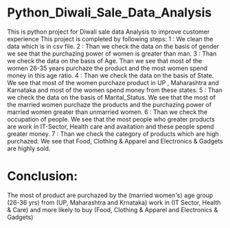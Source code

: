 # Python_Diwali_Sale_Data_Analysis
This is python project for Diwali sale data Analysis to improve customer experience
This project is completed by following steps:
1 : We clean the data which is in csv file.
2 : Than we check the data on the basis of gender we see that the purchazing power of women is greater than man.
3 : Than we check the data on the basis of Age. Than we see that most of the women 26-35 years purchaze the product and the most women spend money in this age ratio.
4 : Than we check the data on the basis of State. We see that most of the women purchaze product in UP , Maharashtra and Karnataka and most of the women spend money from these states.
5 : Than we check the data on the basis of Marital_Status. We see that the most of the  married women purchaze the products and the purchazing power of married women greater than unmarried women.
6 : Than we check the occupation of  people. We see that the most people who greater products are work in IT-Sector, Health care and avaitation and these people spend greater money. 
7 : Than we check the category of products which are high purchazed. We see that Food, Clothing & Apparel and Electronics & Gadgets are highly sold.
# Conclusion: 
The most of product are purchazed by the (married women's) age group (26-36 yrs) from (UP, Maharashtra and Krnataka) work in (IT Sector, Health & Care) and more likely to buy (Food, Clothing & Apparel and Electronics & Gadgets)
